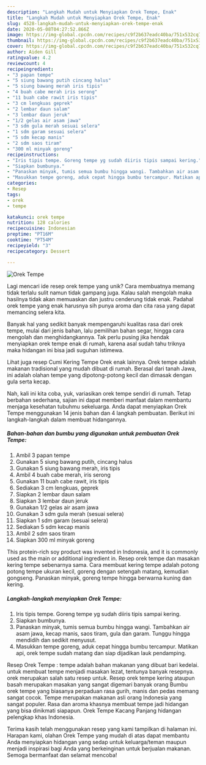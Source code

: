```yaml
---
description: "Langkah Mudah untuk Menyiapkan Orek Tempe, Enak"
title: "Langkah Mudah untuk Menyiapkan Orek Tempe, Enak"
slug: 4528-langkah-mudah-untuk-menyiapkan-orek-tempe-enak
date: 2020-05-08T04:27:52.866Z
image: https://img-global.cpcdn.com/recipes/c9f2b637eadc40ba/751x532cq70/orek-tempe-foto-resep-utama.jpg
thumbnail: https://img-global.cpcdn.com/recipes/c9f2b637eadc40ba/751x532cq70/orek-tempe-foto-resep-utama.jpg
cover: https://img-global.cpcdn.com/recipes/c9f2b637eadc40ba/751x532cq70/orek-tempe-foto-resep-utama.jpg
author: Aiden Gill
ratingvalue: 4.2
reviewcount: 4
recipeingredient:
- "3 papan tempe"
- "5 siung bawang putih cincang halus"
- "5 siung bawang merah iris tipis"
- "4 buah cabe merah iris serong"
- "11 buah cabe rawit iris tipis"
- "3 cm lengkuas geprek"
- "2 lembar daun salam"
- "3 lembar daun jeruk"
- "1/2 gelas air asam jawa"
- "3 sdm gula merah sesuai selera"
- "1 sdm garam sesuai selera"
- "5 sdm kecap manis"
- "2 sdm saos tiram"
- "300 ml minyak goreng"
recipeinstructions:
- "Iris tipis tempe. Goreng tempe yg sudah diiris tipis sampai kering."
- "Siapkan bumbunya."
- "Panaskan minyak, tumis semua bumbu hingga wangi. Tambahkan air asam jawa, kecap manis, saos tiram, gula dan garam. Tunggu hingga mendidih dan sedikit menyusut."
- "Masukkan tempe goreng, aduk cepat hingga bumbu tercampur. Matikan api, orek tempe sudah matang dan siap dijadikan lauk pendamping."
categories:
- Resep
tags:
- orek
- tempe

katakunci: orek tempe 
nutrition: 128 calories
recipecuisine: Indonesian
preptime: "PT16M"
cooktime: "PT54M"
recipeyield: "3"
recipecategory: Dessert

---
```



![Orek Tempe](https://img-global.cpcdn.com/recipes/c9f2b637eadc40ba/751x532cq70/orek-tempe-foto-resep-utama.jpg)

Lagi mencari ide resep orek tempe yang unik? Cara membuatnya memang tidak terlalu sulit namun tidak gampang juga. Kalau salah mengolah maka hasilnya tidak akan memuaskan dan justru cenderung tidak enak. Padahal orek tempe yang enak harusnya sih punya aroma dan cita rasa yang dapat memancing selera kita.

Banyak hal yang sedikit banyak mempengaruhi kualitas rasa dari orek tempe, mulai dari jenis bahan, lalu pemilihan bahan segar, hingga cara mengolah dan menghidangkannya. Tak perlu pusing jika hendak menyiapkan orek tempe enak di rumah, karena asal sudah tahu triknya maka hidangan ini bisa jadi suguhan istimewa.

Lihat juga resep Cumi Kering Tempe Orek enak lainnya. Orek tempe adalah makanan tradisional yang mudah dibuat di rumah. Berasal dari tanah Jawa, ini adalah olahan tempe yang dipotong-potong kecil dan dimasak dengan gula serta kecap.


Nah, kali ini kita coba, yuk, variasikan orek tempe sendiri di rumah. Tetap berbahan sederhana, sajian ini dapat memberi manfaat dalam membantu menjaga kesehatan tubuhmu sekeluarga. Anda dapat menyiapkan Orek Tempe menggunakan 14 jenis bahan dan 4 langkah pembuatan. Berikut ini langkah-langkah dalam membuat hidangannya.

<!--inarticleads1-->

##### Bahan-bahan dan bumbu yang digunakan untuk pembuatan Orek Tempe:

1. Ambil 3 papan tempe
1. Gunakan 5 siung bawang putih, cincang halus
1. Gunakan 5 siung bawang merah, iris tipis
1. Ambil 4 buah cabe merah, iris serong
1. Gunakan 11 buah cabe rawit, iris tipis
1. Sediakan 3 cm lengkuas, geprek
1. Siapkan 2 lembar daun salam
1. Siapkan 3 lembar daun jeruk
1. Gunakan 1/2 gelas air asam jawa
1. Gunakan 3 sdm gula merah (sesuai selera)
1. Siapkan 1 sdm garam (sesuai selera)
1. Sediakan 5 sdm kecap manis
1. Ambil 2 sdm saos tiram
1. Siapkan 300 ml minyak goreng


This protein-rich soy product was invented in Indonesia, and it is commonly used as the main or additional ingredient in. Resep orek tempe dan masakan kering tempe sebenarnya sama. Cara membuat kering tempe adalah potong potong tempe ukuran kecil, goreng dengan setengah matang, kemudian gongseng. Panaskan minyak, goreng tempe hingga berwarna kuning dan kering. 

<!--inarticleads2-->

##### Langkah-langkah menyiapkan Orek Tempe:

1. Iris tipis tempe. Goreng tempe yg sudah diiris tipis sampai kering.
1. Siapkan bumbunya.
1. Panaskan minyak, tumis semua bumbu hingga wangi. Tambahkan air asam jawa, kecap manis, saos tiram, gula dan garam. Tunggu hingga mendidih dan sedikit menyusut.
1. Masukkan tempe goreng, aduk cepat hingga bumbu tercampur. Matikan api, orek tempe sudah matang dan siap dijadikan lauk pendamping.


Resep Orek Tempe : tempe adalah bahan makanan yang dibuat bari kedelai. untuk membuat tempe menjadi masakan lezat, tentunya banyak resepnya. orek merupakan salah satu resep untuk. Resep orek tempe kering ataupun basah merupakan masakan yang sangat digemari banyak orang Bumbu orek tempe yang biasanya perpaduan rasa gurih, manis dan pedas memang sangat cocok. Tempe merupakan makanan asli orang Indonesia yang sangat populer. Rasa dan aroma khasnya membuat tempe jadi hidangan yang bisa dinikmati siapapun. Orek Tempe Kacang Panjang hidangan pelengkap khas Indonesia. 

Terima kasih telah menggunakan resep yang kami tampilkan di halaman ini. Harapan kami, olahan Orek Tempe yang mudah di atas dapat membantu Anda menyiapkan hidangan yang sedap untuk keluarga/teman maupun menjadi inspirasi bagi Anda yang berkeinginan untuk berjualan makanan. Semoga bermanfaat dan selamat mencoba!
